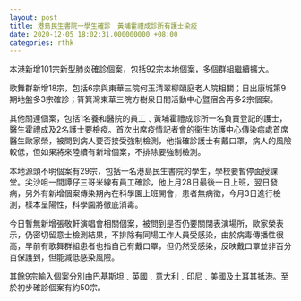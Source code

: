 ```yaml
---
layout: post
title: 港島民生書院一學生確診　黃埔霍禮成診所有護士染疫
date: 2020-12-05 18:02:31.000000000 +08:00
categories: rthk
---
```


本港新增101宗新型肺炎確診個案，包括92宗本地個案，多個群組繼續擴大。

歌舞群新增18宗，包括6宗與東華三院何玉清翠柳頤庭老人院相關；日出康城第9期地盤多3宗確診；筲箕灣東華三院方樹泉日間活動中心暨宿舍再多2宗個案。

其他關連個案，包括1名養和醫院的員工﹑黃埔霍禮成診所一名負責登記的護士，醫生霍禮成及2名護士要檢疫。首次出席疫情記者會的衞生防護中心傳染病處首席醫生歐家榮，被問到病人要否接受強制檢測，他指確診護士有戴口罩，病人的風險較低，但如果將來陸續有新增個案，不排除要強制檢測。

本地源頭不明個案有29宗，包括一名港島民生書院的學生，學校要暫停面授課堂。尖沙咀一間譚仔三哥米線有員工確診，他上月28日最後一日上班，翌日發病，另外有新增個案傳染期內在科學園上班開會，患者無病徵，今月3日進行檢測，樣本呈陽性，科學園將徹底消毒。

今日暫無新增張敬軒演唱會相關個案，被問到是否仍要關閉表演場所，歐家榮表示，仍密切留意士檢測結果，不排除有同場工作人員受感染，由於病毒傳播性很高，早前有歌舞群組患者也指自己有戴口罩，但仍然受感染，反映戴口罩並非百分百保護到，但能減低感染風險。

其餘9宗輸入個案分別由巴基斯坦﹑英國﹑意大利﹑印尼﹑美國及土耳其抵港。至於初步確診個案有約50宗。
